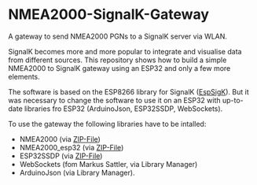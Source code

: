 # NMEA2000-SignalK-Gateway
A gateway to send  NMEA2000 PGNs to a SignalK server via WLAN.

SignalK becomes more and more popular to integrate and visualise data from different sources.
This repository shows how to build a simple NMEA2000 to SignalK gateway using an ESP32 and only a few more elements.

The software is based on the ESP8266 library for SignalK ([EspSigK](https://github.com/mxtommy/EspSigK)). But it was necessary to change the software to use it on an ESP32 with up-to-date libraries fro ESP32 (ArduinoJson, ESP32SSDP, WebSockets).

To use the gateway the following libraries have to be intalled:

- NMEA2000 (via [ZIP-File](https://github.com/ttlappalainen/NMEA2000))
- NMEA2000_esp32 (via [ZIP-File](https://github.com/ttlappalainen/NMEA2000_esp32))
- ESP32SSDP (via [ZIP-File](https://github.com/luc-github/ESP32SSDP))
- WebSockets (fom Markus Sattler, via Library Manager)
- ArduinoJson (via Library Manager).


